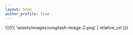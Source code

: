 ```yaml
---
layout: home
author_profile: true
---
```


![]({{ 'assets/images/unsplash-image-2.png' | relative_url }})
